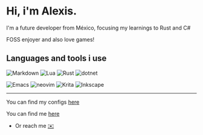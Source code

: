 # Hi, i'm Alexis.

I'm a future developer from México, focusing my learnings to Rust and C#

FOSS enjoyer and also love games!

## Languages and tools i use
![Markdown](https://img.shields.io/badge/Markdown-000000?style=for-the-badge&logo=markdown&logoColor=white) ![Lua](https://img.shields.io/badge/Lua-2C2D72?style=for-the-badge&logo=lua&logoColor=white) ![Rust](https://img.shields.io/badge/Rust-000000?style=for-the-badge&logo=rust&logoColor=white) ![dotnet](https://img.shields.io/badge/.NET-5C2D91?style=for-the-badge&logo=.net&logoColor=white)

![Emacs](https://img.shields.io/badge/Emacs-%237F5AB6.svg?&style=for-the-badge&logo=gnu-emacs&logoColor=white) ![neovim](https://img.shields.io/badge/NeoVim-%2357A143.svg?&style=for-the-badge&logo=neovim&logoColor=white) ![Krita](https://img.shields.io/badge/Krita-203759?style=for-the-badge&logo=krita&logoColor=EEF37B) ![Inkscape](https://img.shields.io/badge/Inkscape-000000?style=for-the-badge&logo=Inkscape&logoColor=white)

---

You can find my configs [here](https://github.com/AvatoAvenue/Usnar)

You can find me [here](https://linktr.ee/avato)
- Or reach me [✉️](usnaravenue@gmail.com)
